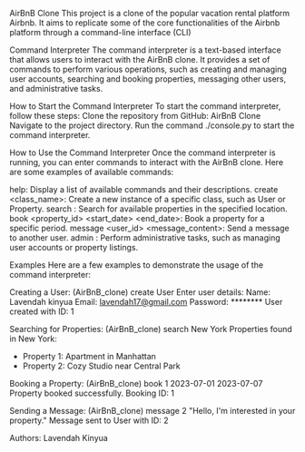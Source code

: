 AirBnB Clone
This project is a clone of the popular vacation rental platform Airbnb. It aims to replicate some of the core functionalities of the Airbnb platform through a command-line interface (CLI)

Command Interpreter
The command interpreter is a text-based interface that allows users to interact with the AirBnB clone. It provides a set of commands to perform various operations, such as creating and managing user accounts, searching and booking properties, messaging other users, and administrative tasks.

How to Start the Command Interpreter
To start the command interpreter, follow these steps:
Clone the repository from GitHub: AirBnB Clone
Navigate to the project directory.
Run the command ./console.py to start the command interpreter.

How to Use the Command Interpreter
Once the command interpreter is running, you can enter commands to interact with the AirBnB clone. Here are some examples of available commands:

help: Display a list of available commands and their descriptions.
create <class_name>: Create a new instance of a specific class, such as User or Property.
search <location>: Search for available properties in the specified location.
book <property_id> <start_date> <end_date>: Book a property for a specific period.
message <user_id> <message_content>: Send a message to another user.
admin <command>: Perform administrative tasks, such as managing user accounts or property listings.

Examples
Here are a few examples to demonstrate the usage of the command interpreter:

Creating a User:
(AirBnB_clone) create User
Enter user details:
Name: Lavendah kinyua
Email: lavendah17@gmail.com
Password: ********
User created with ID: 1

Searching for Properties:
(AirBnB_clone) search New York
Properties found in New York:
- Property 1: Apartment in Manhattan
- Property 2: Cozy Studio near Central Park

Booking a Property:
(AirBnB_clone) book 1 2023-07-01 2023-07-07
Property booked successfully. Booking ID: 1

Sending a Message:
(AirBnB_clone) message 2 "Hello, I'm interested in your property."
Message sent to User with ID: 2

Authors:
Lavendah Kinyua
